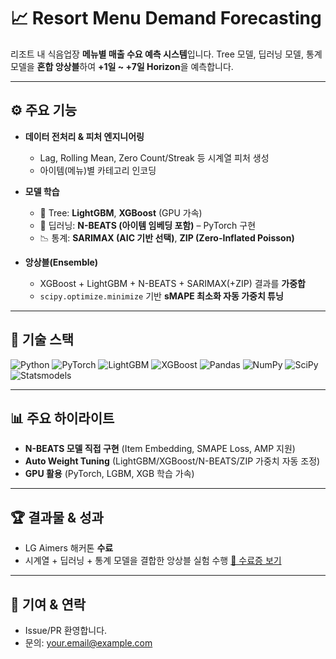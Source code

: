 # 📈 Resort Menu Demand Forecasting

리조트 내 식음업장 **메뉴별 매출 수요 예측 시스템**입니다.
Tree 모델, 딥러닝 모델, 통계 모델을 **혼합 앙상블**하여 **+1일 \~ +7일 Horizon**을 예측합니다.

---

## ⚙️ 주요 기능

* **데이터 전처리 & 피처 엔지니어링**

  * Lag, Rolling Mean, Zero Count/Streak 등 시계열 피처 생성
  * 아이템(메뉴)별 카테고리 인코딩
* **모델 학습**

  * 🌳 Tree: **LightGBM**, **XGBoost** (GPU 가속)
  * 🤖 딥러닝: **N-BEATS (아이템 임베딩 포함)** – PyTorch 구현
  * 📉 통계: **SARIMAX (AIC 기반 선택)**, **ZIP (Zero-Inflated Poisson)**
* **앙상블(Ensemble)**

  * XGBoost + LightGBM + N-BEATS + SARIMAX(+ZIP) 결과를 **가중합**
  * `scipy.optimize.minimize` 기반 **sMAPE 최소화 자동 가중치 튜닝**

---

## 🧰 기술 스택

![Python](https://img.shields.io/badge/Python-3776AB?style=for-the-badge\&logo=python\&logoColor=white)
![PyTorch](https://img.shields.io/badge/PyTorch-EE4C2C?style=for-the-badge\&logo=pytorch\&logoColor=white)
![LightGBM](https://img.shields.io/badge/LightGBM-004C6D?style=for-the-badge\&logo=lightgbm\&logoColor=white)
![XGBoost](https://img.shields.io/badge/XGBoost-FF6600?style=for-the-badge\&logo=xgboost\&logoColor=white)
![Pandas](https://img.shields.io/badge/Pandas-150458?style=for-the-badge\&logo=pandas\&logoColor=white)
![NumPy](https://img.shields.io/badge/NumPy-013243?style=for-the-badge\&logo=numpy\&logoColor=white)
![SciPy](https://img.shields.io/badge/SciPy-8CAAE6?style=for-the-badge\&logo=scipy\&logoColor=white)
![Statsmodels](https://img.shields.io/badge/Statsmodels-003366?style=for-the-badge\&logo=python\&logoColor=white)

---

## 📊 주요 하이라이트

* **N-BEATS 모델 직접 구현** (Item Embedding, SMAPE Loss, AMP 지원)
* **Auto Weight Tuning** (LightGBM/XGBoost/N-BEATS/ZIP 가중치 자동 조정)
* **GPU 활용** (PyTorch, LGBM, XGB 학습 가속)

---

## 🏆 결과물 & 성과

* LG Aimers 해커톤 **수료**
* 시계열 + 딥러닝 + 통계 모델을 결합한 앙상블 실험 수행
[📜 수료증 보기](https://github.com/PsyproLEE/LG_Aimer_2025/blob/main/image/LG%20Aimer%207th.pdf)


---

## 🙌 기여 & 연락

* Issue/PR 환영합니다.
* 문의: [your.email@example.com](mailto:your.email@example.com)

